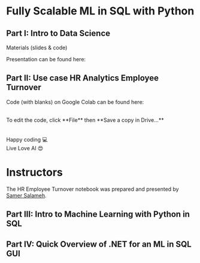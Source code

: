 # Fully Scalable ML in SQL with Python

Part I: Intro to Data Science
---
Materials (slides &amp; code)

Presentation can be found here: <Need Presentation Link>

Part II: Use case HR Analytics Employee Turnover
---

Code (with blanks) on Google Colab can be found here:

<br />
To edit the code, click **File** then **Save a copy in Drive…** <br />
<br /><br />
Happy coding 💻 <br />
Live Love AI 😍 <br />

 # Instructors
The HR Employee Turnover notebook was prepared and presented by [Samer Salameh](https://www.linkedin.com/in/samer-salameh-74a900124/).

Part III: Intro to Machine Learning with Python in SQL
---

Part IV: Quick Overview of .NET for an ML in SQL GUI
---
